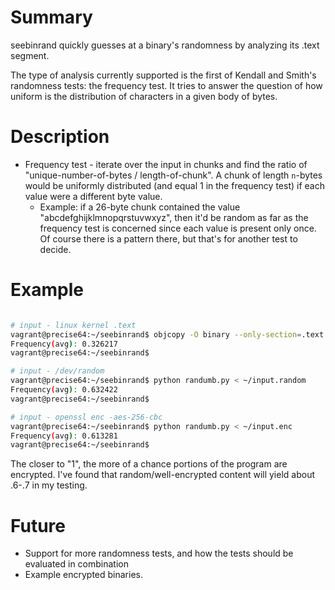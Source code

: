 # Summary

seebinrand quickly guesses at a binary's randomness by analyzing its .text segment. 

The type of analysis currently supported is the first of Kendall and Smith's randomness tests: the frequency test. It tries to answer the question of how uniform is the distribution of characters in a given body of bytes.

# Description
* Frequency test - iterate over the input in chunks and find the ratio of "unique-number-of-bytes / length-of-chunk". A chunk of length `n`-bytes would be uniformly distributed (and equal 1 in the frequency test) if each value were a different byte value.
  * Example: if a 26-byte chunk contained the value "abcdefghijklmnopqrstuvwxyz", then it'd be random as far as the frequency test is concerned since each value is present only once. Of course there is a pattern there, but that's for another test to decide.

# Example
```bash

# input - linux kernel .text
vagrant@precise64:~/seebinrand$ objcopy -O binary --only-section=.text ~/vmlinux /dev/stdout | python randumb.py
Frequency(avg): 0.326217
vagrant@precise64:~/seebinrand$

# input - /dev/random
vagrant@precise64:~/seebinrand$ python randumb.py < ~/input.random
Frequency(avg): 0.632422
vagrant@precise64:~/seebinrand$

# input - openssl enc -aes-256-cbc
vagrant@precise64:~/seebinrand$ python randumb.py < ~/input.enc
Frequency(avg): 0.613281
vagrant@precise64:~/seebinrand$
```

The closer to "1", the more of a chance portions of the program are encrypted. I've found that random/well-encrypted content will yield about .6-.7 in my testing.

# Future
* Support for more randomness tests, and how the tests should be evaluated in combination
* Example encrypted binaries.

